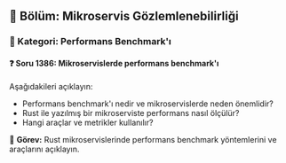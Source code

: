 ## 📘 Bölüm: Mikroservis Gözlemlenebilirliği
### 🔹 Kategori: Performans Benchmark'ı
#### ❓ Soru 1386: Mikroservislerde performans benchmark'ı

Aşağıdakileri açıklayın:

- Performans benchmark'ı nedir ve mikroservislerde neden önemlidir?
- Rust ile yazılmış bir mikroserviste performans nasıl ölçülür?
- Hangi araçlar ve metrikler kullanılır?

🔧 **Görev:** Rust mikroservislerinde performans benchmark yöntemlerini ve araçlarını açıklayın.
